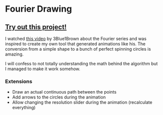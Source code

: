 # Fourier Drawing
## [Try out this project!](http://ehanover.github.io/fourier-drawing)

I watched [this video](https://youtu.be/r6sGWTCMz2k) by 3Blue1Brown about the Fourier series and was inspired to create my own tool that generated animations like his. The conversion from a simple shape to a bunch of perfect spinning circles is amazing. 

I will confess to not totally understanding the math behind the algorithm but I managed to make it work somehow.

### Extensions
* Draw an actual continuous path between the points
* Add arrows to the circles during the animation
* Allow changing the resolution slider during the animation (recalculate everything)
